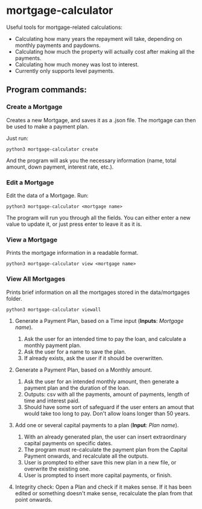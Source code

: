 # mortgage-calculator
Useful tools for mortgage-related calculations:

- Calculating how many years the repayment will take, depending on monthly payments and paydowns.
- Calculating how much the property will actually cost after making all the payments.
- Calculating how much money was lost to interest.
- Currently only supports level payments.

## Program commands:

### Create a Mortgage

Creates a new Mortgage, and saves it as a .json file. The mortgage can then be used to make a payment plan.

Just run:

```
python3 mortgage-calculator create
```

And the program will ask you the necessary information (name, total amount, down payment, interest rate, etc.).

### Edit a Mortgage

Edit the data of a Mortgage. Run:

```
python3 mortgage-calculator <mortgage name>
```

The program will run you through all the fields. You can either enter a new value to update it, or just press enter to leave it as it is.

### View a Mortgage

Prints the mortgage information in a readable format.

```
python3 mortgage-calculator view <mortgage name>
```

### View All Mortgages

Prints brief information on all the mortgages stored in the data/mortgages folder. 

```
python3 mortgage-calculator viewall
```

1. Generate a Payment Plan, based on a Time input (**Inputs**: *Mortgage name*).
    1. Ask the user for an intended time to pay the loan, and calculate a monthly payment plan.
    1. Ask the user for a name to save the plan.
    1. If already exists, ask the user if it should be overwritten.

1. Generate a Payment Plan, based on a Monthly amount.
    1. Ask the user for an intended monthly amount, then generate a payment plan and the duration of the loan.
    1. Outputs: csv with all the payments, amount of payments, length of time and interest paid.
    1. Should have some sort of safeguard if the user enters an amout that would take too long to pay. Don't allow loans longer than 50 years.

1. Add one or several capital payments to a plan (**Input**: *Plan name*).
    1. With an already generated plan, the user can insert extraordinary capital payments on specific dates.
    1. The program must re-calculate the payment plan from the Capital Payment onwards, and recalculate all the outputs.
    1. User is prompted to either save this new plan in a new file, or overwrite the existing one.
    1. User is prompted to insert more capital payments, or finish.

1. Integrity check: Open a Plan and check if it makes sense. If it has been edited or something doesn't make sense, recalculate the plan from that point onwards.


